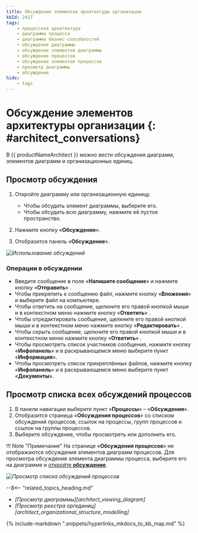 ```yaml
---
title: Обсуждение элементов архитектуры организации
kbId: 2417
tags:
    - процессная архитектура
    - диаграмма процесса
    - диаграмма бизнес-способностей
    - обсуждение диаграммы
    - обсуждение элементов диаграммы
    - обсуждение процессов
    - обсуждение элементов процессов
    - просмотр диаграммы
    - обсуждения
hide:
    - tags
---
```


# Обсуждение элементов архитектуры организации {: #architect_conversations}

В {{ productNameArchitect }} можно вести обсуждения диаграмм, элементов диаграмм и организационных единиц.

## Просмотр обсуждения

1. Откройте диаграмму или организационную единицу.

      * Чтобы обсудить элемент диаграммы, выберите его.
      * Чтобы обсудить всю диаграмму, нажмите её пустое пространство.

2. Нажмите кнопку «**Обсуждение**».
3. Отобразится панель «**Обсуждение**».

*![Использование обсуждений](using_conversations.gif)*

### Операции в обсуждении

* Введите сообщение в поле «**Напишите сообщение**» и нажмите кнопку «**Отправить**» <i class="fa-solid fa-paper-plane-top"></i>.
* Чтобы прикрепить к сообщению файл, нажмите кнопку «**Вложения**» <i class="fa-light  fa-paperclip"></i> и выберите файл на компьютере.
* Чтобы ответить на сообщение, щелкните его правой кнопкой мыши и в контекстном меню нажмите кнопку «**Ответить**» <i class="fa-light  fa-pencil"></i>.
* Чтобы отредактировать сообщение, щелкните его правой кнопкой мыши и в контекстном меню нажмите кнопку «**Редактировать**» <i class="fa-light  fa-reply "></i>.
*  Чтобы скрыть сообщение, щелкните его правой кнопкой мыши и в контекстном меню нажмите кнопку «**Ответить**» <i class="fa-light  fa-box-archive"></i>.
*  Чтобы просмотреть список участников сообщения, нажмите кнопку «**Инфопанель**» <i class="fa-light fa-ellipsis-v "></i> и в раскрывающемся меню выберите пункт «**Информация**».
*  Чтобы просмотреть список прикреплённых файлов, нажмите кнопку «**Инфопанель**» <i class="fa-light fa-ellipsis-v "></i> и в раскрывающемся меню выберите пункт «**Документы**».

## Просмотр списка всех обсуждений процессов

1. В панели навигации выберите пункт «**Процессы**» – «**Обсуждения**».
2. Отобразится страница «**Обсуждения процессов**» со  списком обсуждений процессов, ссылок на процессы, групп процессов и ссылок на группы процессов.
3. Выберите обсуждение, чтобы просмотреть или дополнить его.

!!! Note "Примечание"
    На странице «**Обсуждения процессов**» не отображаются обсуждения элементов диаграмм процессов. Для просмотра обсуждения элемента диаграммы процесса, выберите его на диаграмме и [откройте **обсуждение**](#просмотр-обсуждения).

*![Просмотр списка обсуждений процессов](viewing_process_conversations_list.png)*

<div class="relatedTopics">

--8<-- "related_topics_heading.md"

- *[Просмотр диаграммы][architect_viewing_diagram]*
- *[Просмотр реестра оргединиц][architect_organizational_structure_modelling]*

</div>

{% include-markdown ".snippets/hyperlinks_mkdocs_to_kb_map.md" %}
